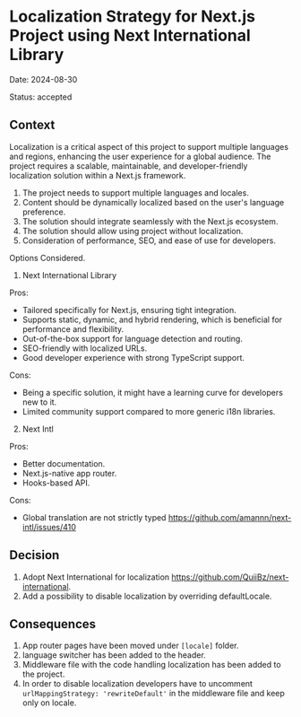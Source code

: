 # Localization Strategy for Next.js Project using Next International Library

Date: 2024-08-30

Status: accepted

## Context

Localization is a critical aspect of this project to support multiple languages and regions, enhancing the user experience for a global audience. The project requires a scalable, maintainable, and developer-friendly localization solution within a Next.js framework.

1. The project needs to support multiple languages and locales.
2. Content should be dynamically localized based on the user's language preference.
3. The solution should integrate seamlessly with the Next.js ecosystem.
4. The solution should allow using project without localization.
5. Consideration of performance, SEO, and ease of use for developers.

Options Considered.
1. Next International Library

Pros:
* Tailored specifically for Next.js, ensuring tight integration.
* Supports static, dynamic, and hybrid rendering, which is beneficial for performance and flexibility.
* Out-of-the-box support for language detection and routing.
* SEO-friendly with localized URLs.
* Good developer experience with strong TypeScript support.

Cons:
* Being a specific solution, it might have a learning curve for developers new to it.
* Limited community support compared to more generic i18n libraries.

2. Next Intl

Pros:
* Better documentation.
* Next.js-native app router.
* Hooks-based API.

Cons:
* Global translation are not strictly typed https://github.com/amannn/next-intl/issues/410

## Decision

1. Adopt Next International for localization https://github.com/QuiiBz/next-international.
2. Add a possibility to disable localization by overriding defaultLocale.

## Consequences

1. App router pages have been moved under `[locale]` folder.
2. language switcher has been added to the header.
3. Middleware file with the code handling localization has been added to the project.
4. In order to disable localization developers have to uncomment `urlMappingStrategy: 'rewriteDefault'` in the middleware file and keep only on locale.